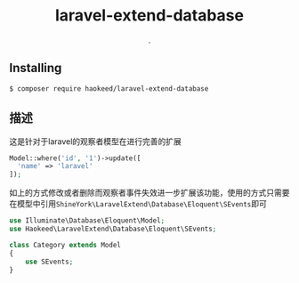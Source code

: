 <h1 align="center"> laravel-extend-database </h1>

<p align="center"> .</p>


## Installing

```shell
$ composer require haokeed/laravel-extend-database
```

## 描述

这是针对于laravel的观察者模型在进行完善的扩展

```php
Model::where('id', '1')->update([
  'name' => 'laravel'
]);
```

如上的方式修改或者删除而观察者事件失效进一步扩展该功能，使用的方式只需要在模型中引用`ShineYork\LaravelExtend\Database\Eloquent\SEvents`即可

```php
use Illuminate\Database\Eloquent\Model;
use Haokeed\LaravelExtend\Database\Eloquent\SEvents;

class Category extends Model
{
    use SEvents;
}
```
